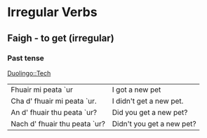 # Irregular Verbs

## Faigh - to get (irregular)

### Past tense

[Duolingo::Tech](https://www.duolingo.com/skill/gd/Tech/tips-and-notes)

|        |                        |
| ------ | ---------------------- |
| Fhuair mi peata `ur | I got a new pet |
| Cha d' fhuair mi peata `ur. | I didn't get a new pet. |
| An d' fhuair thu peata `ur? | Did you get a new pet? |
| Nach d' fhuair thu peata `ur? | Didn't you get a new pet? |

